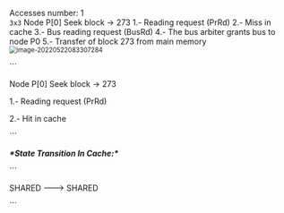 Accesses number: 1
<br />
`3x3`
Node P[0] Seek block -> 273
	1.- Reading request (PrRd)
	2.- Miss in cache
	3.- Bus reading request (BusRd)
	4.- The bus arbiter grants bus to node P0
	5.- Transfer of block 273 from main memory
<img src="H:\Colleage\3\Second Term\Computer Architecture\project\CacheCoherence_CA\assets\imag84.png" alt="image-20220522083307284" style="zoom:80%;" /> 

 

\``` 

Node P[0] Seek block -> 273 

  1.- Reading request (PrRd) 

  2.- Hit in cache 

\``` 

 

***\*State Transition In Cache:\**** 

 

\``` 

SHARED ---> SHARED 

\``` 
